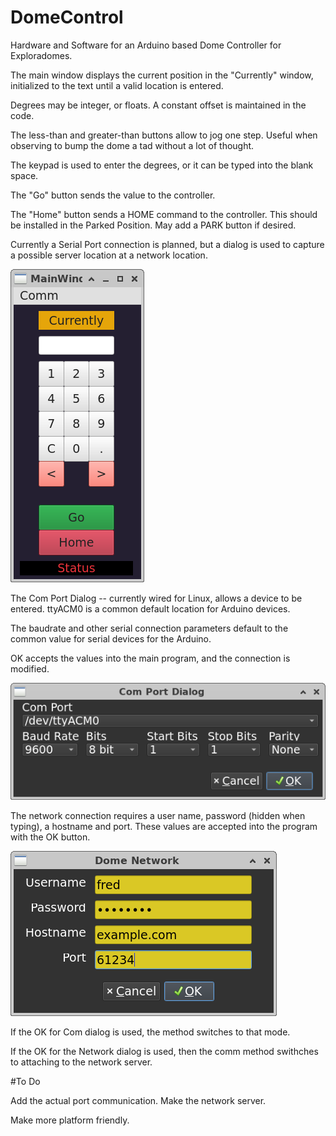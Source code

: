 # DomeControl
Hardware and Software for an Arduino based Dome Controller for Exploradomes.


The main window displays the current position in the "Currently" window,
initialized to the text until a valid location is entered.

Degrees may be integer, or floats. A constant offset is maintained in the code.

The less-than and greater-than buttons allow to jog one step. Useful when observing
to bump the dome a tad without a lot of thought.

The keypad is used to enter the degrees, or it can be typed into the blank
space.

The "Go" button sends the value to the controller.

The "Home" button sends a HOME command to the controller. This should be
installed in the Parked Position. May add a PARK button if desired.

Currently a Serial Port connection is planned, but a dialog is used
to capture a possible server location at a network location.

![image info](./documentation/images/DomeControllerMain.png)

The Com Port Dialog -- currently wired for Linux, allows a device to be entered.
ttyACM0 is a common default location for Arduino devices.

The baudrate and other serial connection parameters default to the common value
for serial devices for the Arduino.

OK accepts the values into the main program, and the connection is modified.

![image info](./documentation/images/DomeControllerComDialog.png)

The network connection requires a user name, password (hidden when typing),
a hostname and port. These values are accepted into the program with the
OK button.

![image info](./documentation/images/DomeControllerNetworkDialog.png)

If the OK for Com dialog is used, the method switches to that mode.

If the OK for the Network dialog is used, then the comm method swithches
to attaching to the network server.


#To Do

Add the actual port communication.
Make the network server.

Make more platform friendly.


